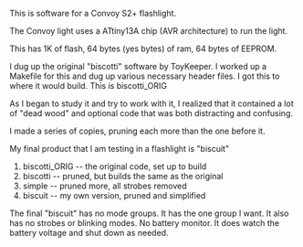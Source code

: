This is software for a Convoy S2+ flashlight.

The Convoy light uses a ATtiny13A chip (AVR architecture) to run the light.

This has 1K of flash, 64 bytes (yes bytes) of ram, 64 bytes of EEPROM.

I dug up the original "biscotti" software by ToyKeeper.
I worked up a Makefile for this and dug up various necessary header files.
I got this to where it would build.  This is biscotti_ORIG

As I began to study it and try to work with it, I realized that it contained
a lot of "dead wood" and optional code that was both distracting and confusing.

I made a series of copies, pruning each more than the one before it.

My final product that I am testing in a flashlight is "biscuit"

1. biscotti_ORIG -- the original code, set up to build
2. biscotti -- pruned, but builds the same as the original
3. simple -- pruned more, all strobes removed
4. biscuit -- my own version, pruned and simplified

The final "biscuit" has no mode groups.  It has the one group I want.
It also has no strobes or blinking modes.  No battery monitor.
It does watch the battery voltage and shut down as needed.


